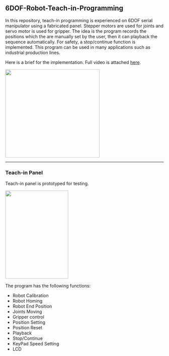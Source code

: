 ## 6DOF-Robot-Teach-in-Programming
In this repository, teach-in programming is experienced on 6DOF serial manipulator using a fabricated panel. Stepper motors are used for joints and servo motor is used for gripper. The idea is the program records the positions which the are manually set by the user, then it can playback the sequence automatically. For safety, a stop/continue function is implemented. This program can be used in many applications such as industrial production lines. 

Here is a brief for the implementation. Full video is attached [here](https://drive.google.com/file/d/1Jj9pPjrDcCJolud-DjOJNQA-P_LlzhYs/view?usp=sharing).
<p align="left"><img src="https://user-images.githubusercontent.com/90580636/146718709-e6133856-d19b-4d92-b64f-51cbdda58c30.gif" width="300" height="280" /></p>

---
### Teach-in Panel
Teach-in panel is prototyped for testing. 
<p align="left"><img src="https://user-images.githubusercontent.com/90580636/146716743-1ff6baf1-b123-459e-9313-7876b5a97c8e.png" width="200" height="280" /></p>

The program has the following functions:
- Robot Calibration
- Robot Homing
- Robot End Position
- Joints Moving 
- Gripper control  
- Position Setting 
- Position Reset
- Playback  
- Stop/Continue
- KeyPad Speed Setting
- LCD
